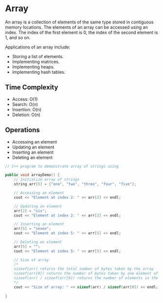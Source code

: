 # Array

An array is a collection of elements of the same type stored in contiguous memory locations. The elements of an array can be accessed using an index. The index of the first element is 0, the index of the second element is 1, and so on.

Applications of an array include:

- Storing a list of elements.
- Implementing matrices.
- Implementing heaps.
- Implementing hash tables.

## Time Complexity

- Access: O(1)
- Search: O(n)
- Insertion: O(n)
- Deletion: O(n)

## Operations

- Accessing an element
- Updating an element
- Inserting an element
- Deleting an element

```cpp
// C++ program to demonstrate array of strings using

public void arrayDemo() {
    // Initialize array of strings
    string arr[5] = {"one", "two", "three", "four", "five"};

    // Accessing an element
    cout << "Element at index 2: " << arr[2] << endl;

    // Updating an element
    arr[2] = "six";
    cout << "Element at index 2: " << arr[2] << endl;

    // Inserting an element
    arr[5] = "seven";
    cout << "Element at index 5: " << arr[5] << endl;

    // Deleting an element
    arr[5] = "";
    cout << "Element at index 5: " << arr[5] << endl;

    // Size of array
    /* 
    sizeof(arr) returns the total number of bytes taken by the array
    sizeof(arr[0]) returns the number of bytes taken by one element of the array
    sizeof(arr) / sizeof(arr[0]) returns the number of elements in the array 
    */
    cout << "Size of array: " << sizeof(arr) / sizeof(arr[0]) << endl;
    
}
```
